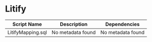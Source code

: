 # Litify

| Script Name | Description | Dependencies |
|-------------|-------------|-------------|
| LitifyMapping.sql | No metadata found | No metadata found |
